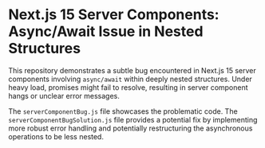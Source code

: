 # Next.js 15 Server Components: Async/Await Issue in Nested Structures

This repository demonstrates a subtle bug encountered in Next.js 15 server components involving `async/await` within deeply nested structures. Under heavy load, promises might fail to resolve, resulting in server component hangs or unclear error messages.

The `serverComponentBug.js` file showcases the problematic code.  The `serverComponentBugSolution.js` file provides a potential fix by implementing more robust error handling and potentially restructuring the asynchronous operations to be less nested.